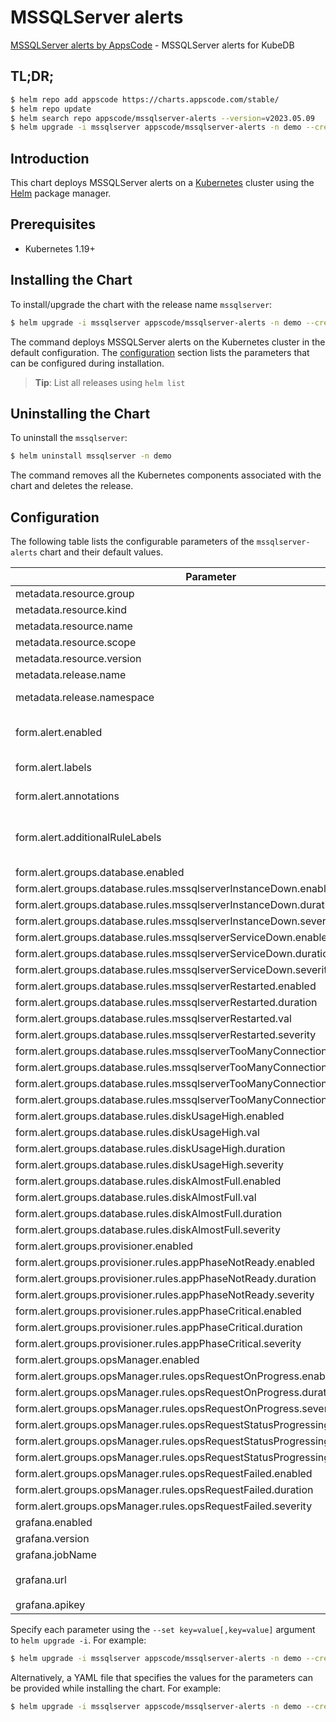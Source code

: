 # MSSQLServer alerts

[MSSQLServer alerts by AppsCode](https://github.com/appscode/alerts) - MSSQLServer alerts for KubeDB

## TL;DR;

```bash
$ helm repo add appscode https://charts.appscode.com/stable/
$ helm repo update
$ helm search repo appscode/mssqlserver-alerts --version=v2023.05.09
$ helm upgrade -i mssqlserver appscode/mssqlserver-alerts -n demo --create-namespace --version=v2023.05.09
```

## Introduction

This chart deploys MSSQLServer alerts on a [Kubernetes](http://kubernetes.io) cluster using the [Helm](https://helm.sh) package manager.

## Prerequisites

- Kubernetes 1.19+

## Installing the Chart

To install/upgrade the chart with the release name `mssqlserver`:

```bash
$ helm upgrade -i mssqlserver appscode/mssqlserver-alerts -n demo --create-namespace --version=v2023.05.09
```

The command deploys MSSQLServer alerts on the Kubernetes cluster in the default configuration. The [configuration](#configuration) section lists the parameters that can be configured during installation.

> **Tip**: List all releases using `helm list`

## Uninstalling the Chart

To uninstall the `mssqlserver`:

```bash
$ helm uninstall mssqlserver -n demo
```

The command removes all the Kubernetes components associated with the chart and deletes the release.

## Configuration

The following table lists the configurable parameters of the `mssqlserver-alerts` chart and their default values.

|                                   Parameter                                   |                  Description                  |                          Default                           |
|-------------------------------------------------------------------------------|-----------------------------------------------|------------------------------------------------------------|
| metadata.resource.group                                                       |                                               | <code>kubedb.com</code>                                    |
| metadata.resource.kind                                                        |                                               | <code>MSSQLServer</code>                                   |
| metadata.resource.name                                                        |                                               | <code>mssqlserveres</code>                                 |
| metadata.resource.scope                                                       |                                               | <code>Namespaced</code>                                    |
| metadata.resource.version                                                     |                                               | <code>v1alpha2</code>                                      |
| metadata.release.name                                                         | Release name                                  | <code>""</code>                                            |
| metadata.release.namespace                                                    | Release namespace                             | <code>""</code>                                            |
| form.alert.enabled                                                            | # Enable PrometheusRule alerts                | <code>warning</code>                                       |
| form.alert.labels                                                             | # Labels for default rules                    | <code>{"release":"kube-prometheus-stack"}</code>           |
| form.alert.annotations                                                        | # Annotations for default rules               | <code>{}</code>                                            |
| form.alert.additionalRuleLabels                                               | # Additional labels for PrometheusRule alerts | <code>{}</code>                                            |
| form.alert.groups.database.enabled                                            |                                               | <code>warning</code>                                       |
| form.alert.groups.database.rules.mssqlserverInstanceDown.enabled              |                                               | <code>true</code>                                          |
| form.alert.groups.database.rules.mssqlserverInstanceDown.duration             |                                               | <code>"0m"</code>                                          |
| form.alert.groups.database.rules.mssqlserverInstanceDown.severity             |                                               | <code>critical</code>                                      |
| form.alert.groups.database.rules.mssqlserverServiceDown.enabled               |                                               | <code>true</code>                                          |
| form.alert.groups.database.rules.mssqlserverServiceDown.duration              |                                               | <code>"0m"</code>                                          |
| form.alert.groups.database.rules.mssqlserverServiceDown.severity              |                                               | <code>critical</code>                                      |
| form.alert.groups.database.rules.mssqlserverRestarted.enabled                 |                                               | <code>true</code>                                          |
| form.alert.groups.database.rules.mssqlserverRestarted.duration                |                                               | <code>"0m"</code>                                          |
| form.alert.groups.database.rules.mssqlserverRestarted.val                     |                                               | <code>60</code>                                            |
| form.alert.groups.database.rules.mssqlserverRestarted.severity                |                                               | <code>critical</code>                                      |
| form.alert.groups.database.rules.mssqlserverTooManyConnections.enabled        |                                               | <code>true</code>                                          |
| form.alert.groups.database.rules.mssqlserverTooManyConnections.duration       |                                               | <code>"2m"</code>                                          |
| form.alert.groups.database.rules.mssqlserverTooManyConnections.val            |                                               | <code>80</code>                                            |
| form.alert.groups.database.rules.mssqlserverTooManyConnections.severity       |                                               | <code>warning</code>                                       |
| form.alert.groups.database.rules.diskUsageHigh.enabled                        |                                               | <code>true</code>                                          |
| form.alert.groups.database.rules.diskUsageHigh.val                            |                                               | <code>80</code>                                            |
| form.alert.groups.database.rules.diskUsageHigh.duration                       |                                               | <code>"1m"</code>                                          |
| form.alert.groups.database.rules.diskUsageHigh.severity                       |                                               | <code>warning</code>                                       |
| form.alert.groups.database.rules.diskAlmostFull.enabled                       |                                               | <code>true</code>                                          |
| form.alert.groups.database.rules.diskAlmostFull.val                           |                                               | <code>95</code>                                            |
| form.alert.groups.database.rules.diskAlmostFull.duration                      |                                               | <code>"1m"</code>                                          |
| form.alert.groups.database.rules.diskAlmostFull.severity                      |                                               | <code>critical</code>                                      |
| form.alert.groups.provisioner.enabled                                         |                                               | <code>warning</code>                                       |
| form.alert.groups.provisioner.rules.appPhaseNotReady.enabled                  |                                               | <code>true</code>                                          |
| form.alert.groups.provisioner.rules.appPhaseNotReady.duration                 |                                               | <code>"1m"</code>                                          |
| form.alert.groups.provisioner.rules.appPhaseNotReady.severity                 |                                               | <code>critical</code>                                      |
| form.alert.groups.provisioner.rules.appPhaseCritical.enabled                  |                                               | <code>true</code>                                          |
| form.alert.groups.provisioner.rules.appPhaseCritical.duration                 |                                               | <code>"15m"</code>                                         |
| form.alert.groups.provisioner.rules.appPhaseCritical.severity                 |                                               | <code>warning</code>                                       |
| form.alert.groups.opsManager.enabled                                          |                                               | <code>warning</code>                                       |
| form.alert.groups.opsManager.rules.opsRequestOnProgress.enabled               |                                               | <code>true</code>                                          |
| form.alert.groups.opsManager.rules.opsRequestOnProgress.duration              |                                               | <code>"0m"</code>                                          |
| form.alert.groups.opsManager.rules.opsRequestOnProgress.severity              |                                               | <code>info</code>                                          |
| form.alert.groups.opsManager.rules.opsRequestStatusProgressingToLong.enabled  |                                               | <code>true</code>                                          |
| form.alert.groups.opsManager.rules.opsRequestStatusProgressingToLong.duration |                                               | <code>"30m"</code>                                         |
| form.alert.groups.opsManager.rules.opsRequestStatusProgressingToLong.severity |                                               | <code>critical</code>                                      |
| form.alert.groups.opsManager.rules.opsRequestFailed.enabled                   |                                               | <code>true</code>                                          |
| form.alert.groups.opsManager.rules.opsRequestFailed.duration                  |                                               | <code>"0m"</code>                                          |
| form.alert.groups.opsManager.rules.opsRequestFailed.severity                  |                                               | <code>critical</code>                                      |
| grafana.enabled                                                               |                                               | <code>true</code>                                          |
| grafana.version                                                               |                                               | <code>7.5.5</code>                                         |
| grafana.jobName                                                               |                                               | <code>mssqlserver-stats</code>                             |
| grafana.url                                                                   |                                               | <code>"http://prometheus-grafana.monitoring.svc:80"</code> |
| grafana.apikey                                                                |                                               | <code>""</code>                                            |


Specify each parameter using the `--set key=value[,key=value]` argument to `helm upgrade -i`. For example:

```bash
$ helm upgrade -i mssqlserver appscode/mssqlserver-alerts -n demo --create-namespace --version=v2023.05.09 --set metadata.resource.group=kubedb.com
```

Alternatively, a YAML file that specifies the values for the parameters can be provided while
installing the chart. For example:

```bash
$ helm upgrade -i mssqlserver appscode/mssqlserver-alerts -n demo --create-namespace --version=v2023.05.09 --values values.yaml
```
